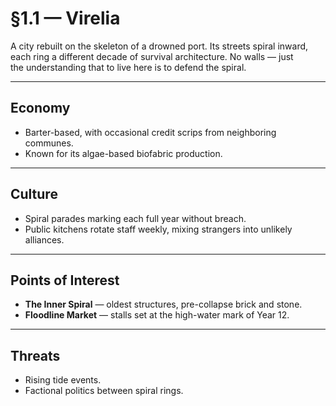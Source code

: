 # §1.1 — Virelia

A city rebuilt on the skeleton of a drowned port. Its streets spiral inward,  
each ring a different decade of survival architecture. No walls — just  
the understanding that to live here is to defend the spiral.

---

## Economy
- Barter-based, with occasional credit scrips from neighboring communes.
- Known for its algae-based biofabric production.

---

## Culture
- Spiral parades marking each full year without breach.
- Public kitchens rotate staff weekly, mixing strangers into unlikely alliances.

---

## Points of Interest
- **The Inner Spiral** — oldest structures, pre-collapse brick and stone.
- **Floodline Market** — stalls set at the high-water mark of Year 12.

---

## Threats
- Rising tide events.
- Factional politics between spiral rings.
